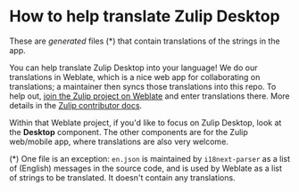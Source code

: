 # How to help translate Zulip Desktop

These are _generated_ files (\*) that contain translations of the strings in
the app.

You can help translate Zulip Desktop into your language! We do our
translations in Weblate, which is a nice web app for collaborating on
translations; a maintainer then syncs those translations into this repo.
To help out, [join the Zulip project on
Weblate](https://hosted.weblate.org/projects/zulip/) and enter translations
there. More details in the [Zulip contributor docs](https://zulip.readthedocs.io/en/latest/translating/translating.html#translators-workflow).

Within that Weblate project, if you'd like to focus on Zulip Desktop, look
at the **Desktop** component. The other components are for the Zulip web/mobile
app, where translations are also very welcome.

(\*) One file is an exception: `en.json` is maintained by `i18next-parser` as a
list of (English) messages in the source code, and is used by Weblate as
a list of strings to be translated. It doesn't contain any
translations.
